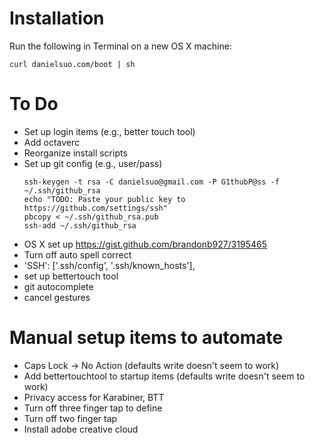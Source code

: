 # Installation
Run the following in Terminal on a new OS X machine:
```
curl danielsuo.com/boot | sh
```

# To Do
- Set up login items (e.g., better touch tool)
- Add octaverc
- Reorganize install scripts
- Set up git config  (e.g., user/pass)
  ```
  ssh-keygen -t rsa -C danielsuo@gmail.com -P G1thubP@ss -f ~/.ssh/github_rsa
  echo "TODO: Paste your public key to https://github.com/settings/ssh"
  pbcopy < ~/.ssh/github_rsa.pub
  ssh-add ~/.ssh/github_rsa
  ```
- OS X set up https://gist.github.com/brandonb927/3195465
- Turn off auto spell correct
- 'SSH': ['.ssh/config', '.ssh/known_hosts'],
- set up bettertouch tool
- git autocomplete
- cancel gestures

# Manual setup items to automate
- Caps Lock -> No Action (defaults write doesn't seem to work)
- Add bettertouchtool to startup items (defaults write doesn't seem to work)
- Privacy access for Karabiner, BTT
- Turn off three finger tap to define
- Turn off two finger tap
- Install adobe creative cloud